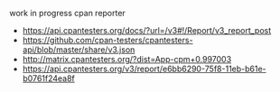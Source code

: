 work in progress cpan reporter

* https://api.cpantesters.org/docs/?url=/v3#!/Report/v3_report_post
* https://github.com/cpan-testers/cpantesters-api/blob/master/share/v3.json
* http://matrix.cpantesters.org/?dist=App-cpm+0.997003
* https://api.cpantesters.org/v3/report/e6bb6290-75f8-11eb-b61e-b0761f24ea8f
